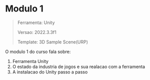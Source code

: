 # Modulo 1

>Ferramenta: Unity
>
>Versao: 2022.3.3f1
>
>Template: 3D Sample Scene(URP)

O modulo 1 do curso fala sobre:

1. Ferramenta Unity
1. O estado da industria de jogos e sua realacao com a ferramenta
1. A instalacao do Unity passo a passo
